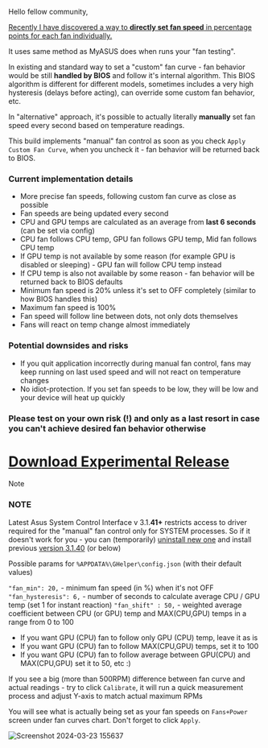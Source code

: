 Hello fellow community,

[Recently I have discovered a way to **directly set fan speed** in percentage points for each fan individually.](https://github.com/seerge/g-helper/discussions/2272)

It uses same method as MyASUS does when runs your "fan testing".

In existing and standard way to set a "custom" fan curve - fan behavior would be still **handled by BIOS** and follow it's internal algorithm. This BIOS algorithm is different for different models, sometimes includes a very high hysteresis (delays before acting), can override some custom fan behavior, etc.

In "alternative" approach, it's possible to actually literally **manually** set fan speed every second based on temperature readings.

This build implements "manual" fan control as soon as you check ``Apply Custom Fan Curve``, when you uncheck it - fan behavior will be returned back to BIOS.

### Current implementation details
- More precise fan speeds, following custom fan curve as close as possible
- Fan speeds are being updated every second
- CPU and GPU temps are calculated as an average from **last 6 seconds** (can be set via config)
- CPU fan follows CPU temp, GPU fan follows GPU temp, Mid fan follows CPU temp
- If GPU temp is not available by some reason (for example GPU is disabled or sleeping) - GPU fan will follow CPU temp instead
- If CPU temp is also not available by some reason - fan behavior will be returned back to BIOS defaults
- Minimum fan speed is 20% unless it's set to OFF completely (similar to how BIOS handles this)
- Maximum fan speed is 100%
- Fan speed will follow line between dots, not only dots themselves
- Fans will react on temp change almost immediately

### Potential downsides and risks
- If you quit application incorrectly during manual fan control, fans may keep running on last used speed and will not react on temperature changes
- No idiot-protection. If you set fan speeds to be low, they will be low and your device will heat up quickly

### Please test on your own risk (!) and only as a last resort in case you can't achieve desired fan behavior otherwise

# [Download Experimental Release](https://github.com/seerge/g-helper-experimental-release/releases/latest/download/GHelper.zip)

> [!NOTE]
> ### NOTE
> Latest Asus System Control Interface v 3.1.**41+** restricts access to driver required for the "manual" fan control only for SYSTEM processes. So if it doesn't work for you - you can (temporarily) [uninstall new one](https://github.com/seerge/g-helper/wiki/Troubleshooting#reinstalling-asus-system-control-interface) and install previous [version 3.1.40](https://dlcdnets.asus.com/pub/ASUS/GamingNB/Image/Software/SoftwareandUtility/16402/ASUSSystemControlInterfacev3_ASUS_Z_V3.1.40.0_16402.exe) (or below)


Possible params for ``%APPDATA%\GHelper\config.json`` (with their default values)

``"fan_min": 20,`` - minimum fan speed (in %) when it's not OFF
``"fan_hysteresis": 6,`` - number of seconds to calculate average CPU / GPU temp (set 1 for instant reaction)
``"fan_shift" : 50,`` - weighted average coefficient between CPU (or GPU) temp and MAX(CPU,GPU) temps in a range from 0 to 100

- If you want GPU (CPU) fan to follow only GPU (CPU) temp, leave it as is
- If you want GPU (CPU) fan to follow MAX(CPU,GPU) temps, set it to 100
- If you want GPU (CPU) fan to follow average between GPU(CPU) and MAX(CPU,GPU) set it to 50, etc :)

If you see a big (more than 500RPM) difference between fan curve and actual readings - try to click ``Calibrate``, it will run a quick measurement process and adjust Y-axis to match actual maximum RPMs

You will see what is actually being set as your fan speeds on ``Fans+Power`` screen under fan curves chart. Don't forget to click ``Apply``.

![Screenshot 2024-03-23 155637](https://github.com/seerge/g-helper/assets/5920850/232ccad5-6256-49eb-b868-6ca1887f06c2)
